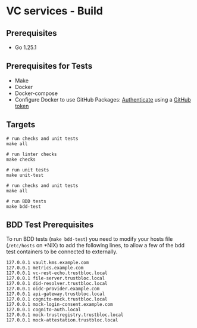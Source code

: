 # VC services - Build

## Prerequisites
- Go 1.25.1

## Prerequisites for Tests 
- Make
- Docker
- Docker-compose
- Configure Docker to use GitHub Packages: [Authenticate](https://help.github.com/en/packages/using-github-packages-with-your-projects-ecosystem/configuring-docker-for-use-with-github-packages#authenticating-to-github-packages) 
  using a [GitHub token](https://help.github.com/en/github/authenticating-to-github/creating-a-personal-access-token-for-the-command-line#creating-a-token) 

## Targets

```
# run checks and unit tests
make all

# run linter checks
make checks

# run unit tests
make unit-test

# run checks and unit tests
make all
    
# run BDD tests
make bdd-test
```

## BDD Test Prerequisites

To run BDD tests (`make bdd-test`) you need to modify your hosts file (`/etc/hosts` on \*NIX) to add the following lines, to allow a few of the bdd test containers to be connected to externally. 

    127.0.0.1 vault.kms.example.com
    127.0.0.1 metrics.example.com
    127.0.0.1 vc-rest-echo.trustbloc.local
    127.0.0.1 file-server.trustbloc.local
    127.0.0.1 did-resolver.trustbloc.local
    127.0.0.1 oidc-provider.example.com
    127.0.0.1 api-gateway.trustbloc.local
    127.0.0.1 cognito-mock.trustbloc.local
    127.0.0.1 mock-login-consent.example.com
    127.0.0.1 cognito-auth.local
    127.0.0.1 mock-trustregistry.trustbloc.local
    127.0.0.1 mock-attestation.trustbloc.local
